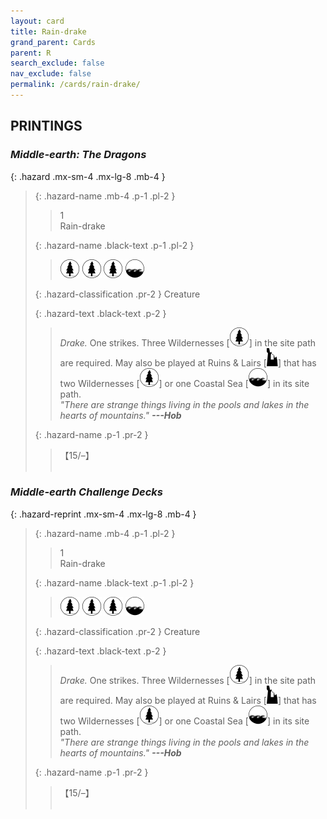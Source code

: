 ```yaml
---
layout: card
title: Rain-drake
grand_parent: Cards
parent: R
search_exclude: false
nav_exclude: false
permalink: /cards/rain-drake/
---
```


## PRINTINGS


### _Middle-earth: The Dragons_

{: .hazard .mx-sm-4 .mx-lg-8 .mb-4 }
> {: .hazard-name .mb-4 .p-1 .pl-2 }
> > <div class="hazard-mp">1</div>
> > <div class="card-name">Rain-drake</div>
>
> {: .hazard-name .black-text .p-1 .pl-2 }
> > ![](/assets/images/wilderness.svg) ![](/assets/images/wilderness.svg) ![](/assets/images/wilderness.svg) ![](/assets/images/coastalsea.svg)
>
> {: .hazard-classification .pr-2 }
> Creature
>
> {: .hazard-text .black-text .p-2 }
> > _Drake._ One strikes. Three Wildernesses \[![](/assets/images/wilderness.svg)] in the site path are required. May also be played at Ruins & Lairs \[![](/assets/images/ruinlair.svg)] that has two Wildernesses \[![](/assets/images/wilderness.svg)] or one Coastal Sea \[![](/assets/images/coastalsea.svg)] in its site path. <br>_"There are strange things living in the pools and lakes in the hearts of mountains."_ ***---&#65279;Hob*** 
>
> {: .hazard-name .p-1 .pr-2 }
> > <div class="card-shield">【15/&ndash;】</div>
> > <div class="card-corruption">&nbsp;</div>

### _Middle-earth Challenge Decks_

{: .hazard-reprint .mx-sm-4 .mx-lg-8 .mb-4 }
> {: .hazard-name .mb-4 .p-1 .pl-2 }
> > <div class="hazard-mp">1</div>
> > <div class="card-name">Rain-drake</div>
>
> {: .hazard-name .black-text .p-1 .pl-2 }
> > ![](/assets/images/wilderness.svg) ![](/assets/images/wilderness.svg) ![](/assets/images/wilderness.svg) ![](/assets/images/coastalsea.svg)
>
> {: .hazard-classification .pr-2 }
> Creature
>
> {: .hazard-text .black-text .p-2 }
> > _Drake._ One strikes. Three Wildernesses \[![](/assets/images/wilderness.svg)] in the site path are required. May also be played at Ruins & Lairs \[![](/assets/images/ruinlair.svg)] that has two Wildernesses \[![](/assets/images/wilderness.svg)] or one Coastal Sea \[![](/assets/images/coastalsea.svg)] in its site path. <br>_"There are strange things living in the pools and lakes in the hearts of mountains."_ ***---&#65279;Hob*** 
>
> {: .hazard-name .p-1 .pr-2 }
> > <div class="card-shield">【15/&ndash;】</div>
> > <div class="card-corruption-white">&nbsp;</div>

